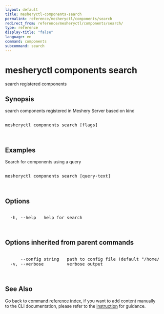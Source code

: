 ```yaml
---
layout: default
title: mesheryctl-components-search
permalink: reference/mesheryctl/components/search
redirect_from: reference/mesheryctl/components/search/
type: reference
display-title: "false"
language: en
command: components
subcommand: search
---
```


# mesheryctl components search

search registered components

## Synopsis

search components registered in Meshery Server based on kind
<pre class='codeblock-pre'>
<div class='codeblock'>
mesheryctl components search [flags]

</div>
</pre> 

## Examples

Search for components using a query
<pre class='codeblock-pre'>
<div class='codeblock'>
mesheryctl components search [query-text]

</div>
</pre> 

## Options

<pre class='codeblock-pre'>
<div class='codeblock'>
  -h, --help   help for search

</div>
</pre>

## Options inherited from parent commands

<pre class='codeblock-pre'>
<div class='codeblock'>
      --config string   path to config file (default "/home/runner/.meshery/config.yaml")
  -v, --verbose         verbose output

</div>
</pre>

## See Also

Go back to [command reference index](/reference/mesheryctl/), if you want to add content manually to the CLI documentation, please refer to the [instruction](/project/contributing/contributing-cli#preserving-manually-added-documentation) for guidance.
